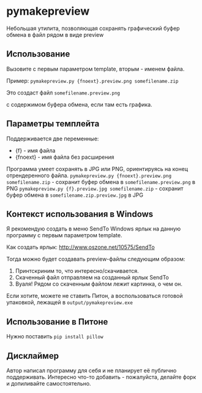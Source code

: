 # pymakepreview
Небольшая утилита, позволяющая сохранять графический буфер обмена в файл рядом в виде preview

## Использование 

Вызовите с первым параметром template, вторым - именем файла.

Пример: `pymakepreview.py {fnoext}.preview.png somefilename.zip`

Это создаст файл
`somefilename.preview.png`

с содержимом буфера обмена, если там есть графика.

## Параметры темплейта

Поддерживается две переменные: 
- {f} - имя файла
- {fnoext} - имя файла без расширения

Программа умеет сохранять в JPG или PNG, ориентируясь на конец отрендеренного файла.
`pymakepreview.py {fnoext}.preview.png somefilename.zip` - сохранит буфер обмена в `somefilename.preview.png` в PNG
`pymakepreview.py {f}.preview.jpg somefilename.zip` - сохранит буфер обмена в `somefilename.zip.preview.jpg` в JPG

## Контекст использования в Windows

Я рекомендую создать в меню SendTo Windows ярлык на данную программу с первым параметром template.

Как создать ярлык: http://www.oszone.net/10575/SendTo

Тогда можно будет создавать preview-файлы следующим образом:
1. Принтскриним то, что интересно/скачивается.
2. Скаченный файл отправляем на созданный ярлык SendTo
3. Вуаля! Рядом со скаченным файлом лежит картинка, о чем он.

Если хотите, можете не ставить Питон, а воспользоваться готовой упаковкой, лежащей в `output/pymakepreview.exe`

## Использование в Питоне

Нужно поставить
`pip install pillow`

## Дисклаймер

Автор написал программу для себя и не планирует её публично поддерживать.
Интересно что-то добавить - пожалуйста, делайте форк и допиливайте самостоятельно.



